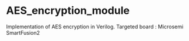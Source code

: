 # AES_encryption_module
Implementation of AES encryption in Verilog. Targeted board : Microsemi SmartFusion2 
